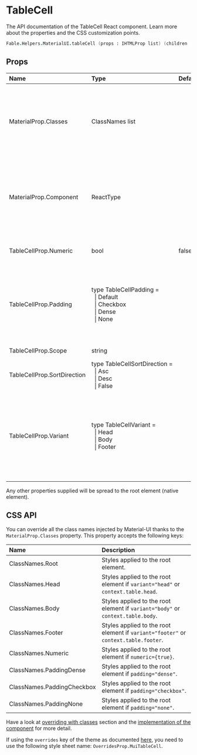 # TableCell

<p class="description">The API documentation of the TableCell React component. Learn more about the properties and the CSS customization points.</p>

```fsharp
Fable.Helpers.MaterialUI.tableCell (props : IHTMLProp list) (children : ReactElement list) : ReactElement
```



## Props

| Name | Type | Default | Description |
|:-----|:-----|:--------|:------------|
| <span class="prop-name">MaterialProp.Classes</span> | <span class="prop-type">ClassNames list</span> |   | Override or extend the styles applied to the component.  See CSS API below for more details.  |
| <span class="prop-name">MaterialProp.Component</span> | <span class="prop-type">ReactType</span> |   | The component used for the root node. Either a string to use a DOM element or a component. |
| <span class="prop-name">TableCellProp.Numeric</span> | <span class="prop-type">bool</span> | <span class="prop-default">false</span> | If `true`, content will align to the right. |
| <span class="prop-name">TableCellProp.Padding</span> | <span class="prop-type">type&nbsp;TableCellPadding&nbsp;=<br>&nbsp;&nbsp;&#124;&nbsp;Default<br>&nbsp;&nbsp;&#124;&nbsp;Checkbox<br>&nbsp;&nbsp;&#124;&nbsp;Dense<br>&nbsp;&nbsp;&#124;&nbsp;None<br></span> |   | Sets the padding applied to the cell. By default, the Table parent component set the value. |
| <span class="prop-name">TableCellProp.Scope</span> | <span class="prop-type">string</span> |   | Set scope attribute. |
| <span class="prop-name">TableCellProp.SortDirection</span> | <span class="prop-type">type&nbsp;TableCellSortDirection&nbsp;=<br>&nbsp;&nbsp;&#124;&nbsp;Asc<br>&nbsp;&nbsp;&#124;&nbsp;Desc<br>&nbsp;&nbsp;&#124;&nbsp;False<br></span> |   | Set aria-sort direction. |
| <span class="prop-name">TableCellProp.Variant</span> | <span class="prop-type">type&nbsp;TableCellVariant&nbsp;=<br>&nbsp;&nbsp;&#124;&nbsp;Head<br>&nbsp;&nbsp;&#124;&nbsp;Body<br>&nbsp;&nbsp;&#124;&nbsp;Footer<br></span> |   | Specify the cell type. By default, the TableHead, TableBody or TableFooter parent component set the value. |

Any other properties supplied will be spread to the root element (native element).

## CSS API

You can override all the class names injected by Material-UI thanks to the `MaterialProp.Classes` property.
This property accepts the following keys:


| Name | Description |
|:-----|:------------|
| <span class="prop-name">ClassNames.Root</span> | Styles applied to the root element.
| <span class="prop-name">ClassNames.Head</span> | Styles applied to the root element if `variant="head"` or `context.table.head`.
| <span class="prop-name">ClassNames.Body</span> | Styles applied to the root element if `variant="body"` or `context.table.body`.
| <span class="prop-name">ClassNames.Footer</span> | Styles applied to the root element if `variant="footer"` or `context.table.footer`.
| <span class="prop-name">ClassNames.Numeric</span> | Styles applied to the root element if `numeric={true}`.
| <span class="prop-name">ClassNames.PaddingDense</span> | Styles applied to the root element if `padding="dense"`.
| <span class="prop-name">ClassNames.PaddingCheckbox</span> | Styles applied to the root element if `padding="checkbox"`.
| <span class="prop-name">ClassNames.PaddingNone</span> | Styles applied to the root element if `padding="none"`.

Have a look at [overriding with classes](#/customization/overrides) section
and the [implementation of the component](https://github.com/mui-org/material-ui/tree/master/packages/material-ui/src/TableCell/TableCell.js)
for more detail.

If using the `overrides` key of the theme as documented
[here](#/customization/themes),
you need to use the following style sheet name: `OverridesProp.MuiTableCell`.

<!--## Demos-->

<!--- [Tables](/demos/tables/)-->

